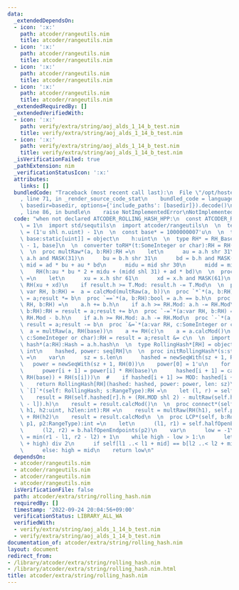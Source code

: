 ```yaml
---
data:
  _extendedDependsOn:
  - icon: ':x:'
    path: atcoder/rangeutils.nim
    title: atcoder/rangeutils.nim
  - icon: ':x:'
    path: atcoder/rangeutils.nim
    title: atcoder/rangeutils.nim
  - icon: ':x:'
    path: atcoder/rangeutils.nim
    title: atcoder/rangeutils.nim
  - icon: ':x:'
    path: atcoder/rangeutils.nim
    title: atcoder/rangeutils.nim
  _extendedRequiredBy: []
  _extendedVerifiedWith:
  - icon: ':x:'
    path: verify/extra/string/aoj_alds_1_14_b_test.nim
    title: verify/extra/string/aoj_alds_1_14_b_test.nim
  - icon: ':x:'
    path: verify/extra/string/aoj_alds_1_14_b_test.nim
    title: verify/extra/string/aoj_alds_1_14_b_test.nim
  _isVerificationFailed: true
  _pathExtension: nim
  _verificationStatusIcon: ':x:'
  attributes:
    links: []
  bundledCode: "Traceback (most recent call last):\n  File \"/opt/hostedtoolcache/Python/3.10.6/x64/lib/python3.10/site-packages/onlinejudge_verify/documentation/build.py\"\
    , line 71, in _render_source_code_stat\n    bundled_code = language.bundle(stat.path,\
    \ basedir=basedir, options={'include_paths': [basedir]}).decode()\n  File \"/opt/hostedtoolcache/Python/3.10.6/x64/lib/python3.10/site-packages/onlinejudge_verify/languages/nim.py\"\
    , line 86, in bundle\n    raise NotImplementedError\nNotImplementedError\n"
  code: "when not declared ATCODER_ROLLING_HASH_HPP:\n  const ATCODER_ROLLING_HASH_HPP*\
    \ = 1\n  import std/sequtils\n  import atcoder/rangeutils\n  \n  template MASK*(n:static[int]):auto\
    \ = (1'u shl n.uint) - 1\n  \n  const base* = 1000000007'u\n  \n  type RH_Base*[Mod:static[uint],\
    \ base:static[uint]] = object\n    h:uint\n  \n  type RH* = RH_Base[(1'u shl 61)\
    \ - 1, base]\n  \n  converter toRH*(t:SomeInteger or char):RH = RH(h:t.uint)\n\
    \  \n  proc multRaw*(a, b:RH):RH =\n    let\n      au = a.h shr 31\n      ad =\
    \ a.h and MASK(31)\n      bu = b.h shr 31\n      bd = b.h and MASK(31)\n     \
    \ mid = ad * bu + au * bd\n      midu = mid shr 30\n      midd = mid and MASK(30)\n\
    \    RH(h:au * bu * 2 + midu + (midd shl 31) + ad * bd)\n  \n  proc calcMod*[T:RH](x:T):T\
    \ =\n    let\n      xu = x.h shr 61\n      xd = x.h and MASK(61)\n    result =\
    \ RH(xu + xd)\n    if result.h >= T.Mod: result.h -= T.Mod\n  \n  proc `*=`*(a:\
    \ var RH, b:RH) =  a = calcMod(multRaw(a, b))\n  proc `*`*(a, b:RH):RH = result\
    \ = a;result *= b\n  proc `==`*(a, b:RH):bool = a.h == b.h\n  proc `+=`*(a:var\
    \ RH, b:RH) =\n    a.h += b.h\n    if a.h >= RH.Mod: a.h -= RH.Mod\n  proc `+`*(a,\
    \ b:RH):RH = result = a;result += b\n  proc `-=`*(a:var RH, b:RH) =\n    a.h +=\
    \ RH.Mod - b.h\n    if a.h >= RH.Mod: a.h -= RH.Mod\n  proc `-`*(a, b:RH):RH =\
    \ result = a;result -= b\n  proc `&=`*(a:var RH, c:SomeInteger or char) =\n  \
    \  a = multRaw(a, RH(base))\n    a += RH(c)\n    a = a.calcMod()\n  proc `&`*(a:RH,\
    \ c:SomeInteger or char):RH = result = a;result &= c\n  \n  import hashes\n  proc\
    \ hash*(a:RH):Hash = a.h.hash\n  \n  type RollingHash*[RH] = object\n    len*:\
    \ int\n    hashed, power: seq[RH]\n  \n  proc initRollingHash*(s:string):auto\
    \ =\n    var\n      sz = s.len\n      hashed = newSeqWith(sz + 1, RH(0))\n   \
    \   power = newSeqWith(sz + 1, RH(0))\n    power[0] = 1'u\n    for i in 0..<sz:\n\
    \      power[i + 1] = power[i] * RH(base)\n      hashed[i + 1] = calcMod(multRaw(hashed[i],\
    \ RH(base)) + RH(s[i]))\n  #    if hashed[i + 1] >= MOD: hashed[i + 1] -= MOD\n\
    \    return RollingHash[RH](hashed: hashed, power: power, len: sz)\n  \n  proc\
    \ `[]`*(self: RollingHash; s:RangeType):RH =\n    let (l, r) = self.halfOpenEndpoints(s)\n\
    \    result = RH(self.hashed[r].h + (RH.MOD shl 2) - multRaw(self.hashed[l], self.power[r\
    \ - l]).h)\n    result = result.calcMod()\n  \n  proc connect*(self: RollingHash;\
    \ h1, h2:uint, h2len:int):RH =\n    result = multRaw(RH(h1), self.power[h2len])\
    \ + RH(h2)\n    result = result.calcMod\n  \n  proc LCP*(self, b:RollingHash;\
    \ p1, p2:RangeType):int =\n    let\n      (l1, r1) = self.halfOpenEndpoints(p1)\n\
    \      (l2, r2) = b.halfOpenEndpoints(p2)\n    var\n      low = -1\n      high\
    \ = min(r1 - l1, r2 - l2) + 1\n    while high - low > 1:\n      let mid = (low\
    \ + high) div 2\n      if self[l1 ..< l1 + mid] == b[l2 ..< l2 + mid]: low = mid\n\
    \      else: high = mid\n    return low\n"
  dependsOn:
  - atcoder/rangeutils.nim
  - atcoder/rangeutils.nim
  - atcoder/rangeutils.nim
  - atcoder/rangeutils.nim
  isVerificationFile: false
  path: atcoder/extra/string/rolling_hash.nim
  requiredBy: []
  timestamp: '2022-09-24 20:04:56+09:00'
  verificationStatus: LIBRARY_ALL_WA
  verifiedWith:
  - verify/extra/string/aoj_alds_1_14_b_test.nim
  - verify/extra/string/aoj_alds_1_14_b_test.nim
documentation_of: atcoder/extra/string/rolling_hash.nim
layout: document
redirect_from:
- /library/atcoder/extra/string/rolling_hash.nim
- /library/atcoder/extra/string/rolling_hash.nim.html
title: atcoder/extra/string/rolling_hash.nim
---
```

